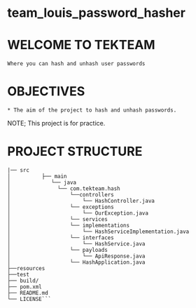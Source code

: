 # team_louis_password_hasher

 # WELCOME TO TEKTEAM
    Where you can hash and unhash user passwords

# OBJECTIVES

    * The aim of the project to hash and unhash passwords.
NOTE; This project is for practice.

# PROJECT STRUCTURE

```|──.mvn
|── src
│          ├── main
│             └── java
│               └── com.tekteam.hash
│                   └──controllers
│                       └── HashController.java
│                   └── exceptions
│                       └── OurException.java
│                   └── services
│                   └── implementations
│                       └── HashServiceImplementation.java
│                   └── interfaces
│                       └── HashService.java
│                   └── payloads
│                       └── ApiResponse.java
│                   └── HashApplication.java
├──resources
├──test
├── build/
├── pom.xml
├── README.md
└── LICENSE```
